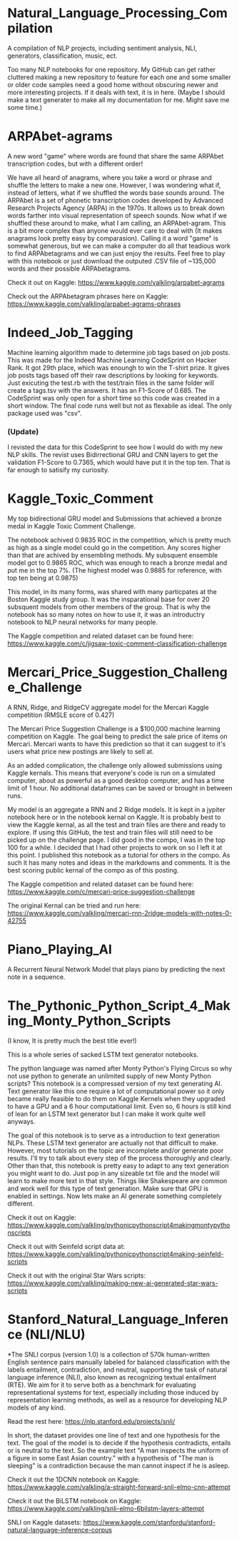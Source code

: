 # Natural_Language_Processing_Compilation
A compilation of NLP projects, including sentiment analysis, NLI, generators, classification, music, ect.

Too many NLP notebooks for one repository. My GitHub can get rather cluttered making a new repository to feature for each one and some smaller or older code samples need a good home without obscuring newer and more interesting projects. If it deals with text, it is in here. (Maybe I should make a text generater to make all my documentation for me. Might save me some time.)

# ARPAbet-agrams
A new word "game" where words are found that share the same ARPAbet transcription codes, but with a different order!

We have all heard of anagrams, where you take a word or phrase and shuffle the letters to make a new one. However, I was wondering what if, instead of letters, what if we shuffled the words base sounds around. The ARPAbet is a set of phonetic transcription codes developed by Advanced Research Projects Agency (ARPA) in the 1970s. It allows us to break down words farther into visual representation of speech sounds. Now what if we shuffled these around to make, what I am calling, an ARPAbet-agram. This is a bit more complex than anyone would ever care to deal with (It makes anagrams look pretty easy by comparasion). Calling it a word "game" is somewhat generous, but we can make a computer do all that teadious work to find ARPAbetagrams and we can just enjoy the results. Feel free to play with this notebook or just download the outputed .CSV file of ~135,000 words and their possible ARPAbetagrams. 

Check it out on Kaggle: https://www.kaggle.com/valkling/arpabet-agrams

Check out the ARPAbetagram phrases here on Kaggle: https://www.kaggle.com/valkling/arpabet-agrams-phrases

# Indeed_Job_Tagging
Machine learning algorithm made to determine job tags based on job posts. This was made for the Indeed Machine Learning CodeSprint on Hacker Rank. It got 29th place, which was enoungh to win the T-shirt prize. It gives job posts tags based off their raw descriptions by looking for keywords. Just exicuting the test.rb with the test/train files in the same folder will create a tags.tsv with the answers. It has an F1-Score of 0.685. The CodeSprint was only open for a short time so this code was created in a short window. The final code runs well but not as flexabile as ideal. The only package used was "csv".

### (Update)
I revisted the data for this CodeSprint to see how I would do with my new NLP skills. The revist uses Bidirrectional GRU and CNN layers to get the validation F1-Score to 0.7365, which would have put it in the top ten. That is far enough to satisify my curiosity.


# Kaggle_Toxic_Comment
My top bidirectional GRU model and Submissions that achieved a bronze medal in Kaggle Toxic Comment Challenge.

The notebook achived 0.9835 ROC in the competition, which is pretty much as high as a single model could go in the competition. Any scores higher than that are achived by ensembling methods. My subsquent ensemble model got to 0.9865 ROC, which was enough to reach a bronze medal and put me in the top 7%. (The highest model was 0.9885 for reference, with top ten being at 0.9875)

This model, in its many forms, was shared with many particpates at the Boston Kaggle study group. It was the insparational base for over 20 subsquent models from other members of the group. That is why the notebook has so many notes on how to use it, it was an introductry notebook to NLP neural networks for many people.

The Kaggle competition and related dataset can be found here: https://www.kaggle.com/c/jigsaw-toxic-comment-classification-challenge

# Mercari_Price_Suggestion_Challenge_Challenge
A RNN, Ridge, and RidgeCV aggregate model for the Mercari Kaggle competition (RMSLE score of 0.427) 

The Mercari Price Suggestion Challenge is a $100,000 machine learning competition on Kaggle. The goal being to predict the sale price of items on Mercari. Mercari wants to have this prediction so that it can suggest to it's users what price new postings are likely to sell at. 

As an added complication, the challenge only allowed submissions using Kaggle kernals. This means that everyone's code is run on a simulated computer, about as powerful as a good desktop computer,  and has a time limit of 1 hour. No additional dataframes can be saved or brought in between runs.

My model is an aggregate a RNN and 2 Ridge models. It is kept in a jypiter notebook here or in the notebook kernal on Kaggle. It is probably best to view the Kaggle kernal, as all the test and train files are there and ready to explore. If using this GitHub, the test and train files will still need to be picked up on the challenge page. I did good in the compo, I was in the top 100 for a while. I decided that I had other projects to work on so I left it at this point. I published this notebook as a tutorial for others in the compo. As such it has many notes and ideas in the markdowns and comments. It is the best scoring public kernal of the compo as of this posting.


The Kaggle competition and related dataset can be found here: https://www.kaggle.com/c/mercari-price-suggestion-challenge

The original Kernal can be tried and run here: https://www.kaggle.com/valkling/mercari-rnn-2ridge-models-with-notes-0-42755

# Piano_Playing_AI
A Recurrent Neural Network Model that plays piano by predicting the next note in a sequence.


# The_Pythonic_Python_Script_4_Making_Monty_Python_Scripts
(I know, It is pretty much the best title ever!)

This is a whole series of sacked LSTM text generator notebooks.

The python language was named after Monty Python's Flying Circus so why not use python to generate an unlimited supply of new Monty Python scripts? This notebook is a compressed version of my text generating AI. Text generator like this one require a lot of computational power so it only became really feasible to do them on Kaggle Kernels when they upgraded to have a GPU and a 6 hour computational limit. Even so, 6 hours is still kind of lean for an LSTM text generator but I can make it work quite well anyways.

The goal of this notebook is to serve as a introduction to text generation NLPs. These LSTM text generator are actually not that difficult to make. However, most tutorials on the topic are incomplete and/or generate poor results. I'll try to talk about every step of the process thoroughly and clearly. Other than that, this notebook is pretty easy to adapt to any text generation you might want to do. Just pop in any sizeable txt file and the model will learn to make more text in that style. Things like Shakespeare are common and work well for this type of text generation. Make sure that GPU is enabled in settings. Now lets make an AI generate something completely different.

Check it out on Kaggle: https://www.kaggle.com/valkling/pythonicpythonscript4makingmontypythonscripts

Check it out with Seinfeld script data at: https://www.kaggle.com/valkling/pythonicpythonscript4making-seinfeld-scripts

Check it out with the original Star Wars scripts: https://www.kaggle.com/valkling/making-new-ai-generated-star-wars-scripts

# Stanford_Natural_Language_Inference (NLI/NLU)

*The SNLI corpus (version 1.0) is a collection of 570k human-written English sentence pairs manually labeled for balanced classification with the labels entailment, contradiction, and neutral, supporting the task of natural language inference (NLI), also known as recognizing textual entailment (RTE). We aim for it to serve both as a benchmark for evaluating representational systems for text, especially including those induced by representation learning methods, as well as a resource for developing NLP models of any kind.

Read the rest here: https://nlp.stanford.edu/projects/snli/

In short, the dataset provides one line of text and one hypothesis for the text. The goal of the model is to decide if the hypothesis contradicts, entails or is neutral to the text. So the example text "A man inspects the uniform of a figure in some East Asian country." with a hypothesis of "The man is sleeping" is a contradiction because the man cannot inspect if he is asleep.

Check it out the 1DCNN notebook on Kaggle: https://www.kaggle.com/valkling/a-straight-forward-snli-elmo-cnn-attempt

Check it out the BiLSTM notebook on Kaggle: https://www.kaggle.com/valkling/snli-elmo-6bilstm-layers-attempt

SNLI on Kaggle datasets: https://www.kaggle.com/stanfordu/stanford-natural-language-inference-corpus
